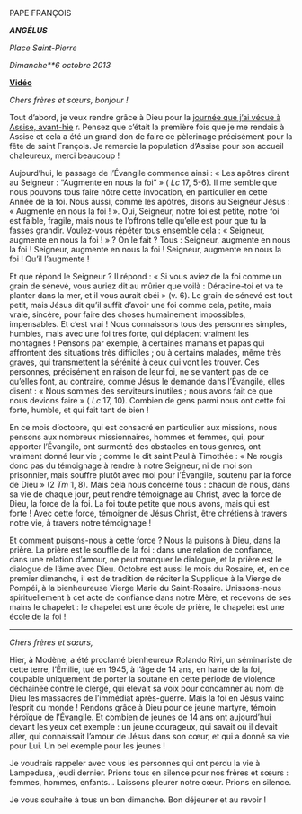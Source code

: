 PAPE FRANÇOIS

***ANGÉLUS***

*Place Saint-Pierre*

*Dimanche**6 octobre 2013*

**[Vidéo](http://player.rv.va/vaticanplayer.asp?language=it&tic=VA_ZSH2KEPJ)**

*Chers frères et sœurs, bonjour !*

Tout d’abord, je veux rendre grâce à Dieu pour la [journée que j’ai vécue à Assise, avant-hie](/content/francesco/fr/travels/2013/inside/documents/papa-francesco-assisi-20131004.html) r. Pensez que c’était la première fois que je me rendais à Assise et cela a été un grand don de faire ce pèlerinage précisément pour la fête de saint François. Je remercie la population d’Assise pour son accueil chaleureux, merci beaucoup !

Aujourd’hui, le passage de l’Évangile commence ainsi : « Les apôtres dirent au Seigneur : “Augmente en nous la foi” » ( *Lc* 17, 5-6). Il me semble que nous pouvons tous faire nôtre cette invocation, en particulier en cette Année de la foi. Nous aussi, comme les apôtres, disons au Seigneur Jésus : « Augmente en nous la foi ! ». Oui, Seigneur, notre foi est petite, notre foi est faible, fragile, mais nous te l’offrons telle qu’elle est pour que tu la fasses grandir. Voulez-vous répéter tous ensemble cela : « Seigneur, augmente en nous la foi ! » ? On le fait ? Tous : Seigneur, augmente en nous la foi ! Seigneur, augmente en nous la foi ! Seigneur, augmente en nous la foi ! Qu’il l’augmente !

Et que répond le Seigneur ? Il répond : « Si vous aviez de la foi comme un grain de sénevé, vous auriez dit au mûrier que voilà : Déracine-toi et va te planter dans la mer, et il vous aurait obéi » (v. 6). Le grain de sénevé est tout petit, mais Jésus dit qu’il suffit d’avoir une foi comme cela, petite, mais vraie, sincère, pour faire des choses humainement impossibles, impensables. Et c’est vrai ! Nous connaissons tous des personnes simples, humbles, mais avec une foi très forte, qui déplacent vraiment les montagnes ! Pensons par exemple, à certaines mamans et papas qui affrontent des situations très difficiles ; ou à certains malades, même très graves, qui transmettent la sérénité à ceux qui vont les trouver. Ces personnes, précisément en raison de leur foi, ne se vantent pas de ce qu’elles font, au contraire, comme Jésus le demande dans l’Évangile, elles disent : « Nous sommes des serviteurs inutiles ; nous avons fait ce que nous devions faire » ( *Lc* 17, 10). Combien de gens parmi nous ont cette foi forte, humble, et qui fait tant de bien !

En ce mois d’octobre, qui est consacré en particulier aux missions, nous pensons aux nombreux missionnaires, hommes et femmes, qui, pour apporter l’Évangile, ont surmonté des obstacles en tous genres, ont vraiment donné leur vie ; comme le dit saint Paul à Timothée : « Ne rougis donc pas du témoignage à rendre à notre Seigneur, ni de moi son prisonnier, mais souffre plutôt avec moi pour l’Évangile, soutenu par la force de Dieu » (2 *Tm* 1, 8). Mais cela nous concerne tous : chacun de nous, dans sa vie de chaque jour, peut rendre témoignage au Christ, avec la force de Dieu, la force de la foi. La foi toute petite que nous avons, mais qui est forte ! Avec cette force, témoigner de Jésus Christ, être chrétiens à travers notre vie, à travers notre témoignage !

Et comment puisons-nous à cette force ? Nous la puisons à Dieu, dans la prière. La prière est le souffle de la foi : dans une relation de confiance, dans une relation d’amour, ne peut manquer le dialogue, et la prière est le dialogue de l’âme avec Dieu. Octobre est aussi le mois du Rosaire, et, en ce premier dimanche, il est de tradition de réciter la Supplique à la Vierge de Pompéi, à la bienheureuse Vierge Marie du Saint-Rosaire. Unissons-nous spirituellement à cet acte de confiance dans notre Mère, et recevons de ses mains le chapelet : le chapelet est une école de prière, le chapelet est une école de la foi !

* * *

*Chers frères et sœurs,*

Hier, à Modène, a été proclamé bienheureux Rolando Rivi, un séminariste de cette terre, l’Émilie, tué en 1945, à l’âge de 14 ans, en haine de la foi, coupable uniquement de porter la soutane en cette période de violence déchaînée contre le clergé, qui élevait sa voix pour condamner au nom de Dieu les massacres de l’immédiat après-guerre. Mais la foi en Jésus vainc l’esprit du monde ! Rendons grâce à Dieu pour ce jeune martyre, témoin héroïque de l’Évangile. Et combien de jeunes de 14 ans ont aujourd’hui devant les yeux cet exemple : un jeune courageux, qui savait où il devait aller, qui connaissait l’amour de Jésus dans son cœur, et qui a donné sa vie pour Lui. Un bel exemple pour les jeunes !

Je voudrais rappeler avec vous les personnes qui ont perdu la vie à Lampedusa, jeudi dernier. Prions tous en silence pour nos frères et sœurs : femmes, hommes, enfants… Laissons pleurer notre cœur. Prions en silence.

Je vous souhaite à tous un bon dimanche. Bon déjeuner et au revoir !